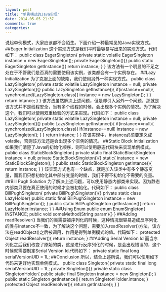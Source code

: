 ```yaml
---
layout: post
title: "单例模式的Java实现"
date: 2014-05-05 21:37
comments: true
categories: 
---
```

说起单例模式，大家应该都不会陌生。下面介绍一种最常见的Java实现方式。
##Eager Initialization
这个实现方式是我们平时最容易写出来的实现方式。代码如下：
    public class EagerSingleton{
	  private static volatile EagerSingleton instance = new EagerSingleton();
	  private EagerSingleton(){}
	  public static EagerSingleton getInstance(){
		  return instance;
	  }
    }
该方法有一个明显的不足之处在于不管我们是否真的需要使用该实例，该类都会有一个实例存在。
##Lazy Initialization
为了克服上面的缺陷，我们使用另外一种实现方式。
    public class LazySingleton{
      private static volatile LazySingleton instance = null;
      private LazySingleton(){}
      public LazySingleton getInstance(){
      	  if(instance==null){
      	  	synchronized(LazySingleton.class){
      	  		instance = new LazySingleton();
      	  	}
      	  }
      	  return intance;
      }
    }
该方法虽然解决上述问题，但是却引入另外一个问题，那就是该方式并不是线程安全，当有多个线程的时候，会出现多个实例的情况。为了解决这个，我们可以使用双重检验的方式来实现。代码如下：
    public class LazySingleton{
      private static volatile LazySingleton instance = null;
      private LazySingleton(){}
      public LazySingleton getInstance(){
      	  if(instance==null){
      	  	synchronized(LazySingleton.class){
      	  		if(instance==null)
      	  			instance = new LazySingleton();
      	  	}
      	  }
      	  return intance;
      }
    }
在该实现中，instance必须要定义成volatile，否则该方法还是会出现多个实例的情况。
##Static Block Initialization
如果我们清楚了Java的初始化顺序，则可以使用静态代码块来实现单例模式。
    public class StaticBlockSingleton{
    	private static final StaticBlockSingleton instance = null;
    	private StaticBlockSingleton(){}
    	static{
    		instance = new StaticBlockSingleton();
    	}
    	public static StaticBlockSingleton getIntance(){
    		return instance;
    	}
    }
该实现方式也有一个缺点，就是加入该类中有多个静态变量，而我们只想初始化其中部分变量的时候，我们不得不初始化不需要的变量。
##Bill Pugh Solution
为了解决上述问题，可以使用静态内部类来实现。因为静态内部类只要在真正使用的时候才会被初始化。代码如下：
	public class BillPughSingleton{
		private BillPughSingleton(){}
		private static class LazyHolder{
			public static final BillPughSingleton instance = new BillPughSingleton();
		}
		public static BillPughSingleton getInstance(){
			return LazyHolder.instance;
		}
	}
##Using Enum
	public enum EnumSingleton{
		INSTANCE;
		public void someMethod(String param){}
	}
##Adding readResolver()
当我们的类需要被序列化的时候，这种情况很容易造成反序列化的类与instance不一致，为了解决这个问题，需要加入readResolver()方法，该方法在readObject()之后被调用，作用是得到单例模式的值。代码如下：
    protected Object readResolver(){
    	return instance;
    }
##Adding Serial Version Id
而当序列化之后我们改变了原始的类，这是进行反序列化的时候，是会出现错误的，这个时候就需要制定Serial Version Id.代码如下：
	private static final long serialVersionUID = 1L;
##Conclusion
所以，结合上述所说，我们可以使用如下代码来更好地实现单例模式。
	public class Singleton{
		private static final long serialVersionUID = 1L;
		private Singleton(){}
		private static class SingletonHolder{
			public static final Singleton instance = new Singleton();
		}
		public static Singleton getInstance(){
			return SingletonHolder.intance;
		}
		protected Object readResolver(){
			return getInstace();
		}
	}
